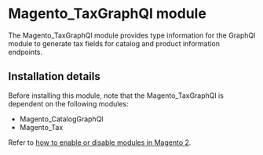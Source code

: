 # Magento_TaxGraphQl module

The Magento_TaxGraphQl module provides type information for the GraphQl module to generate tax fields for catalog and product information endpoints.

## Installation details

Before installing this module, note that the Magento_TaxGraphQl is dependent on the following modules:

- Magento_CatalogGraphQl
- Magento_Tax

Refer to [how to enable or disable modules in Magento 2](https://devdocs.magento.com/guides/v2.4/install-gde/install/cli/install-cli-subcommands-enable.html).
